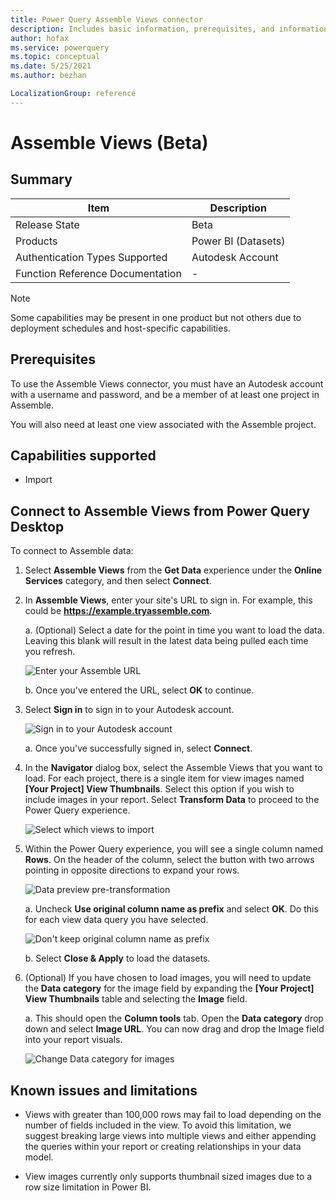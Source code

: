 ```yaml
---
title: Power Query Assemble Views connector
description: Includes basic information, prerequisites, and information on how to connect to your AssembleViews data, along with a list of known issues and limitations.
author: hofax
ms.service: powerquery
ms.topic: conceptual
ms.date: 5/25/2021
ms.author: bezhan

LocalizationGroup: reference
---
```


# Assemble Views (Beta)
 
## Summary

| Item | Description |
| ---- | ----------- |
| Release State | Beta |
| Products | Power BI (Datasets) |
| Authentication Types Supported | Autodesk Account |
| Function Reference Documentation | - |

>[!Note]
> Some capabilities may be present in one product but not others due to deployment schedules and host-specific capabilities.

## Prerequisites

To use the Assemble Views connector, you must have an Autodesk account with a username and password, and be a member of at least one project in Assemble.

You will also need at least one view associated with the Assemble project.

## Capabilities supported

* Import

## Connect to Assemble Views from Power Query Desktop

To connect to Assemble data:

1. Select **Assemble Views** from the **Get Data** experience under the **Online Services** category, and then select **Connect**.

2. In **Assemble Views**, enter your site's URL to sign in. For example, this could be **https://example.tryassemble.com**.

   a. (Optional) Select a date for the point in time you want to load the data. Leaving this blank will result in the latest data being pulled each time you refresh.
   
   ![Enter your Assemble URL](media/assemble-views/assemble-views-url.png)

   b. Once you've entered the URL, select **OK** to continue.

3. Select **Sign in** to sign in to your Autodesk account.

   ![Sign in to your Autodesk account](media/assemble-views/assemble-views-sign-in.png)

   a. Once you've successfully signed in, select **Connect**.

4. In the **Navigator** dialog box, select the Assemble Views that you want to load. For each project, there is a single item for view images named **[Your Project] View Thumbnails**. Select this option if you wish to include images in your report. Select **Transform Data** to proceed to the Power Query experience.

   ![Select which views to import](media/assemble-views/assemble-views-selection.png)

5. Within the Power Query experience, you will see a single column named **Rows**. On the header of the column, select the button with two arrows pointing in opposite directions to expand your rows.

   ![Data preview pre-transformation](media/assemble-views/assemble-views-pre-transform.png)

   a. Uncheck **Use original column name as prefix** and select **OK**. Do this for each view data query you have selected.

   ![Don't keep original column name as prefix](media/assemble-views/assemble-views-transform-1.png)

   b. Select **Close & Apply** to load the datasets.

6. (Optional) If you have chosen to load images, you will need to update the **Data category** for the image field by expanding the **[Your Project] View Thumbnails** table and selecting the **Image** field.
   
   a. This should open the **Column tools** tab. Open the **Data category** drop down and select **Image URL**. You can now drag and drop the Image field into your report visuals. 

   ![Change Data category for images](media/assemble-views/assemble-views-change-data-category.png)

## Known issues and limitations

* Views with greater than 100,000 rows may fail to load depending on the number of fields included in the view. To avoid this limitation, we suggest breaking large views into multiple views and either appending the queries within your report or creating relationships in your data model. 

* View images currently only supports thumbnail sized images due to a row size limitation in Power BI.


